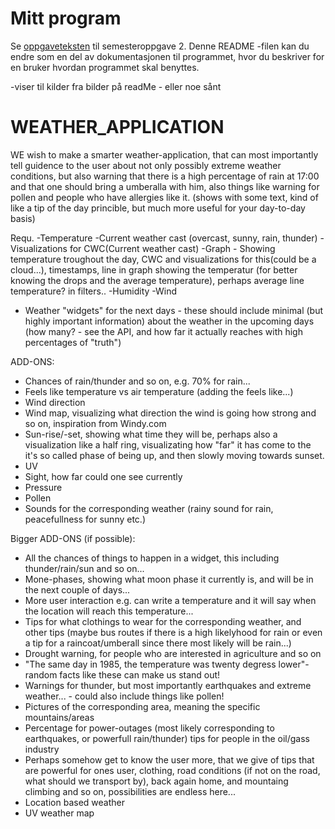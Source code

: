# Mitt program

Se [oppgaveteksten](./OPPGAVETEKST.md) til semesteroppgave 2. Denne README -filen kan du endre som en del av dokumentasjonen til programmet, hvor du beskriver for en bruker hvordan programmet skal benyttes.

-viser til kilder fra bilder på readMe - eller noe sånt




# WEATHER_APPLICATION

WE wish to make a smarter weather-application, that can most importantly tell guidence to the user about not only possibly extreme weather conditions, but also warning that there is a high percentage of rain at 17:00 and that one should bring a umberalla with him, also things like warning for pollen and people who have allergies like it.
(shows with some text, kind of like a tip of the day princible, but much more useful for your day-to-day basis)

Requ.
-Temperature
-Current weather cast (overcast, sunny, rain, thunder)
-Visualizations for CWC(Current weather cast)
-Graph - Showing temperature troughout the day, CWC and visualizations for this(could be a cloud...), timestamps,
line in graph showing the temperatur (for better knowing the drops and the average temperature), perhaps average line temperature? in filters..
-Humidity
-Wind
- Weather "widgets" for the next days - these should include minimal (but highly important information) about the weather in the upcoming days (how many? - see the API, and how far it actually reaches with high percentages of "truth")

ADD-ONS:
- Chances of rain/thunder and so on, e.g. 70% for rain...
- Feels like temperature vs air temperature (adding the feels like...)
- Wind direction
- Wind map, visualizing what direction the wind is going how strong and so on, inspiration from Windy.com
- Sun-rise/-set, showing what time they will be, perhaps also a visualization like a half ring, visualizating how "far" it has come to the it's so called phase of being up, and then slowly moving towards sunset.
- UV 
- Sight, how far could one see currently
- Pressure 
- Pollen
- Sounds for the corresponding weather (rainy sound for rain, peacefullness for sunny etc.)


Bigger ADD-ONS (if possible):
- All the chances of things to happen in a widget, this including thunder/rain/sun and so on...
- Mone-phases, showing what moon phase it currently is, and will be in the next couple of days...
- More user interaction e.g. can write a temperature and it will say when the location will reach this temperature...
- Tips for what clothings to wear for the corresponding weather, and other tips (maybe bus routes if there is a high likelyhood for rain or even a tip for a raincoat/umberall since there most likely will be rain...)
- Drought warning, for people who are interested in agriculture and so on
- "The same day in 1985, the temperature was twenty degress lower"- random facts like these can make us stand out!
- Warnings for thunder, but most importantly earthquakes and extreme weather... - could also include things like pollen! 
- Pictures of the corresponding area, meaning the specific mountains/areas
- Percentage for power-outages (most likely corresponding to earthquakes, or powerfull rain/thunder) tips for people in the oil/gass industry
- Perhaps somehow get to know the user more, that we give of tips that are powerful for ones user, clothing, road conditions (if not on the road, what should we transport by), back again home, and mountaing climbing and so on, possibilities are endless here... 
- Location based weather
- UV weather map

